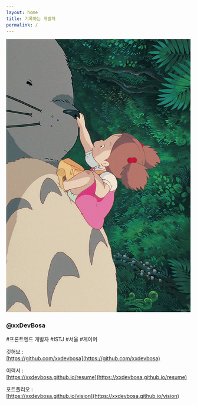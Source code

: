 ```yaml
---
layout: home
title: 기록하는 개발자
permalink: /
---
```


![title_devbot](./assets/gitbook/images/title_xxdevbosa.gif)

### @xxDevBosa
#프론트엔드 개발자 #ISTJ #서울 #게이머

깃허브 : \
[https://github.com/xxdevbosa](https://github.com/xxdevbosa)

이력서 : \
[https://xxdevbosa.github.io/resume](https://xxdevbosa.github.io/resume)

포트폴리오 : \
[https://xxdevbosa.github.io/vision](https://xxdevbosa.github.io/vision)

<script src="https://utteranc.es/client.js"
        repo="xxdevbosa/blog"
        issue-term="pathname"
        label="blog"
        theme="github-light"
        crossorigin="anonymous"
        async>
</script>